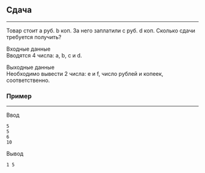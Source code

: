 ## Сдача
---
Товар стоит a руб. b коп. За него заплатили c руб. d коп. Сколько сдачи требуется получить?

Входные данные  
Вводятся 4 числа: a, b, c и d.

Выходные данные  
Необходимо вывести 2 числа: e и f, число рублей и копеек, соответственно.
### Пример
---
Ввод
```
5
5
6
10
```
Вывод
```
1 5
```